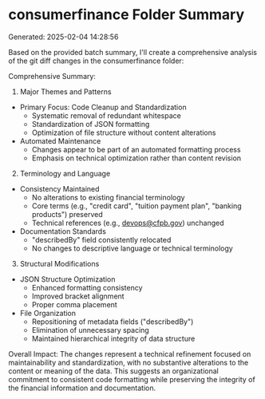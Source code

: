 # consumerfinance Folder Summary

Generated: 2025-02-04 14:28:56

Based on the provided batch summary, I'll create a comprehensive analysis of the git diff changes in the consumerfinance folder:

Comprehensive Summary:

1. Major Themes and Patterns
- Primary Focus: Code Cleanup and Standardization
  * Systematic removal of redundant whitespace
  * Standardization of JSON formatting
  * Optimization of file structure without content alterations
- Automated Maintenance
  * Changes appear to be part of an automated formatting process
  * Emphasis on technical optimization rather than content revision

2. Terminology and Language
- Consistency Maintained
  * No alterations to existing financial terminology
  * Core terms (e.g., "credit card", "tuition payment plan", "banking products") preserved
  * Technical references (e.g., devops@cfpb.gov) unchanged
- Documentation Standards
  * "describedBy" field consistently relocated
  * No changes to descriptive language or technical terminology

3. Structural Modifications
- JSON Structure Optimization
  * Enhanced formatting consistency
  * Improved bracket alignment
  * Proper comma placement
- File Organization
  * Repositioning of metadata fields ("describedBy")
  * Elimination of unnecessary spacing
  * Maintained hierarchical integrity of data structure

Overall Impact:
The changes represent a technical refinement focused on maintainability and standardization, with no substantive alterations to the content or meaning of the data. This suggests an organizational commitment to consistent code formatting while preserving the integrity of the financial information and documentation.